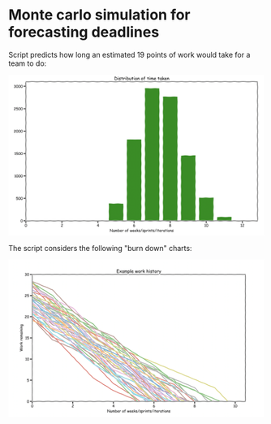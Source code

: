 # Monte carlo simulation for forecasting deadlines

Script predicts how long an estimated 19 points of work would take for a team to do:

![Distribution](images/distribution.png)

The script considers the following "burn down" charts:

![Examples futures considered](images/examples.png)